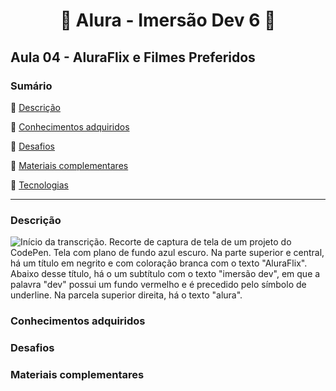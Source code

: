 <h1 align="center"> 🤿 Alura - Imersão Dev 6 🤿 </h1>

<h2>Aula 04 - AluraFlix e Filmes Preferidos</h2>

### Sumário 

:small_blue_diamond: [Descrição](#descrição)

:small_blue_diamond: [Conhecimentos adquiridos](#conhecimentos-adquiridos)

:small_blue_diamond: [Desafios](#desafios)

:small_blue_diamond: [Materiais complementares](#materiais-complementares)

:small_blue_diamond: [Tecnologias](#tecnologias)

---
### Descrição


<img src='' alt='Início da transcrição. Recorte de captura de tela de um projeto do CodePen. Tela com plano de fundo azul escuro. Na parte superior e central, há um título em negrito e com coloração branca com o texto "AluraFlix". Abaixo desse título, há o um subtítulo com o texto "imersão dev", em que a palavra "dev" possui um fundo vermelho e é precedido pelo símbolo de underline. Na parcela superior direita, há o texto "alura". '>

### Conhecimentos adquiridos


### Desafios


### Materiais complementares

